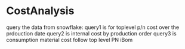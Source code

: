 # CostAnalysis
query the data from snowflake:
query1 is for toplevel p/n cost over the prdouction date
query2 is internal cost by production order
query3 is consumption material cost follow top level PN iBom
